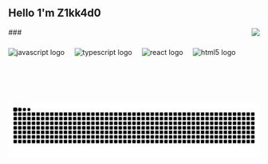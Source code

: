 <h2 align="left">Hello 1'm Z1kk4d0</h2>
###

<img align="right" height="150" src="https://steamuserimages-a.akamaihd.net/ugc/1843666793278731225/FF4432C8A961ABE9B0DBEB12C2E227494BEB6A34/?imw=512&&ima=fit&impolicy=Letterbox&imcolor=%23000000&letterbox=false"  />

###

<div align="left">
  <img src="https://cdn.jsdelivr.net/gh/devicons/devicon/icons/javascript/javascript-original.svg" height="30" alt="javascript logo"  />
  <img width="12" />
  <img src="https://cdn.jsdelivr.net/gh/devicons/devicon/icons/typescript/typescript-original.svg" height="30" alt="typescript logo"  />
  <img width="12" />
  <img src="https://cdn.jsdelivr.net/gh/devicons/devicon/icons/rust/rust-original.svg" height="30" alt="react logo"  />
  <img width="12" />
  <img src="https://cdn.jsdelivr.net/gh/devicons/devicon/icons/svelte/svelte-original.svg" height="30" alt="html5 logo"  />
</div>

###

<br clear="both">

<img src="https://raw.githubusercontent.com/1mZ1kk4d0/1mZ1kk4d0/main/github-user-contribution.svg" alt="Snake animation" />

###

